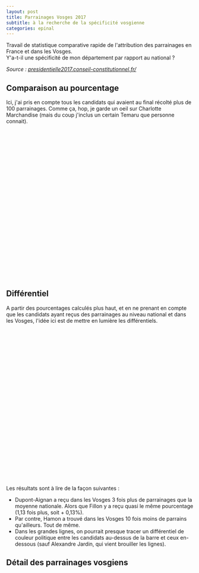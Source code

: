 ```yaml
---
layout: post
title: Parrainages Vosges 2017
subtitle: à la recherche de la spécificité vosgienne
categories: epinal
---
```


<p>Travail de statistique comparative rapide de l'attribution des parrainages en France et dans les Vosges.<br>
  Y'a-t-il une spécificité de mon département par rapport au national ?</p>

<!--more-->

<p><i>
  Source :
  <a href="https://presidentielle2017.conseil-constitutionnel.fr/les-parrainages/tous-les-parrainages/">
    presidentielle2017.conseil-constitutionnel.fr/
  </a>
</i></p>

<h2>Comparaison au pourcentage</h2>

Ici, j'ai pris en compte tous les candidats qui avaient au final récolté plus de 100 parrainages. Comme ça, hop, je garde un oeil sur Charlotte Marchandise (mais du coup j'inclus un certain Temaru que personne connait).


<div id="parrain2017percentage" style="min-width: 310px; height: 400px; margin: 0 auto"></div>

<!--
<p><b>Commentaires :</b></p>

<ul>
  <li>
    Dupont-Aignan rétrécie son écart avec Fillon, avec un soutien proprement spectaculaire des Vosgiens. Trois fois plus de parrainages Dupont-Aignan dans les Vosges qu'ailleurs en France. Mais pourquoi ??
  </li>
  <li>
    Pour continuer dans les gros écarts positif par rapport au national : 2 fois plus pour Cheminade, 3 fois plus pour Rama Yade... (mais aussi 4 fois plus pour Alexandre Jardin, même si les chiffres sont bien plus réduits). Ca fait presque relativiser le score vosgien supérieur de Marine Lepen.
  </li>
  <li>
      Dans les différentiels négatifs : l'écart le plus spectaculaire est... 8 fois moins de parrainages pour Hamon. De la à en déduire une coloration politique générale dans le département, non, je n'oserai pas.
  </li>
</ul> -->

<h2>Différentiel</h2>

A partir des pourcentages calculés plus haut, et en ne prenant en compte que les candidats ayant reçus des parrainages au niveau national et dans les Vosges, l'idée ici est de mettre en lumière les différentiels.


<div id="parrain2017diff" style="min-width: 310px; height: 400px; margin: 0 auto 20px"></div>


Les résultats sont à lire de la façon suivantes :
<ul>
<li>
Dupont-Aignan a reçu dans les Vosges 3 fois plus de parrainages que la moyenne nationale. Alors que Fillon y a reçu quasi le même pourcentage (1,13 fois plus, soit + 0,13%).
</li>
<li>
Par contre, Hamon a trouvé dans les Vosges 10 fois moins de parrains qu'ailleurs. Tout de même.
</li>
<li>
Dans les grandes lignes, on pourrait presque tracer un différentiel de couleur politique entre les candidats au-dessus de la barre et ceux en-dessous (sauf Alexandre Jardin, qui vient brouiller les lignes).
</li>
</ul>

<h2>Détail des parrainages vosgiens</h2>

<!-- <div class="row uniform btn-line">
  <div class="1u 3u$(small)">
    <a href="#" class="button special x-small">Arthaud</a>
  </div>
  <div class="1u 3u$(small)">
    <a href="#" class="button special small">Asselineau</a>
  </div>
</div> -->


<div id="parrain-table-wrapper"></div>
